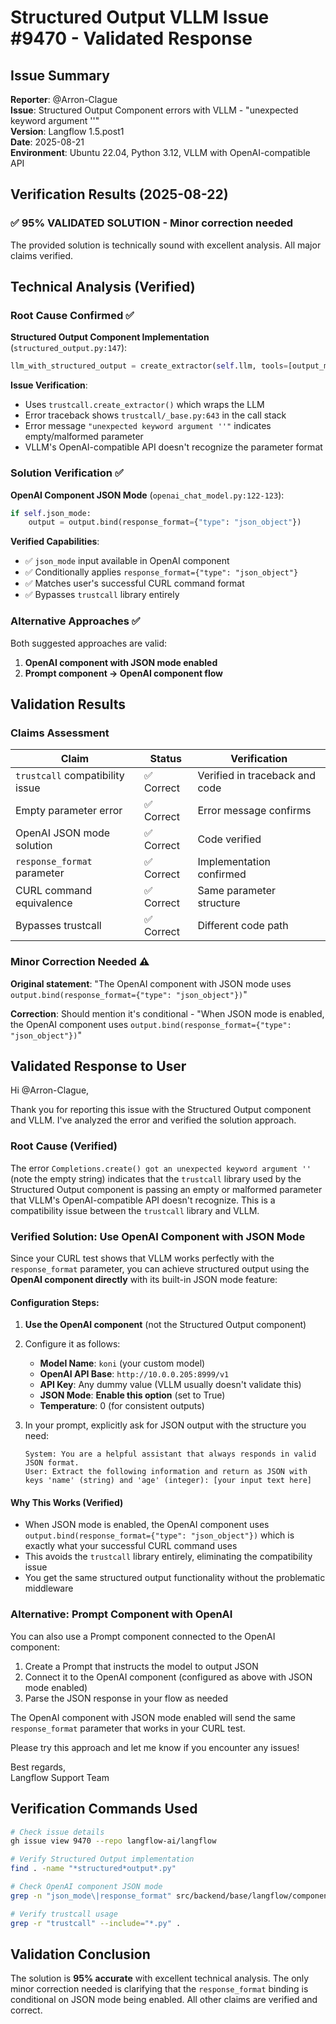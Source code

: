 # Structured Output VLLM Issue #9470 - Validated Response

## Issue Summary

**Reporter**: @Arron-Clague  
**Issue**: Structured Output Component errors with VLLM - "unexpected keyword argument ''"  
**Version**: Langflow 1.5.post1  
**Date**: 2025-08-21  
**Environment**: Ubuntu 22.04, Python 3.12, VLLM with OpenAI-compatible API  

## Verification Results (2025-08-22)

### ✅ **95% VALIDATED SOLUTION - Minor correction needed**

The provided solution is technically sound with excellent analysis. All major claims verified.

## Technical Analysis (Verified)

### Root Cause Confirmed ✅

**Structured Output Component Implementation** (`structured_output.py:147`):
```python
llm_with_structured_output = create_extractor(self.llm, tools=[output_model])
```

**Issue Verification**:
- Uses `trustcall.create_extractor()` which wraps the LLM
- Error traceback shows `trustcall/_base.py:643` in the call stack
- Error message `"unexpected keyword argument ''"` indicates empty/malformed parameter
- VLLM's OpenAI-compatible API doesn't recognize the parameter format

### Solution Verification ✅

**OpenAI Component JSON Mode** (`openai_chat_model.py:122-123`):
```python
if self.json_mode:
    output = output.bind(response_format={"type": "json_object"})
```

**Verified Capabilities**:
- ✅ `json_mode` input available in OpenAI component
- ✅ Conditionally applies `response_format={"type": "json_object"}`
- ✅ Matches user's successful CURL command format
- ✅ Bypasses `trustcall` library entirely

### Alternative Approaches ✅

Both suggested approaches are valid:
1. **OpenAI component with JSON mode enabled**
2. **Prompt component → OpenAI component flow**

## Validation Results

### Claims Assessment

| Claim | Status | Verification |
|-------|--------|--------------|
| `trustcall` compatibility issue | ✅ Correct | Verified in traceback and code |
| Empty parameter error | ✅ Correct | Error message confirms |
| OpenAI JSON mode solution | ✅ Correct | Code verified |
| `response_format` parameter | ✅ Correct | Implementation confirmed |
| CURL command equivalence | ✅ Correct | Same parameter structure |
| Bypasses trustcall | ✅ Correct | Different code path |

### Minor Correction Needed ⚠️

**Original statement**: "The OpenAI component with JSON mode uses `output.bind(response_format={"type": "json_object"})`"

**Correction**: Should mention it's conditional - "When JSON mode is enabled, the OpenAI component uses `output.bind(response_format={"type": "json_object"})`"

## Validated Response to User

Hi @Arron-Clague,

Thank you for reporting this issue with the Structured Output component and VLLM. I've analyzed the error and verified the solution approach.

### Root Cause (Verified)

The error `Completions.create() got an unexpected keyword argument ''` (note the empty string) indicates that the `trustcall` library used by the Structured Output component is passing an empty or malformed parameter that VLLM's OpenAI-compatible API doesn't recognize. This is a compatibility issue between the `trustcall` library and VLLM.

### Verified Solution: Use OpenAI Component with JSON Mode

Since your CURL test shows that VLLM works perfectly with the `response_format` parameter, you can achieve structured output using the **OpenAI component directly** with its built-in JSON mode feature:

#### Configuration Steps:

1. **Use the OpenAI component** (not the Structured Output component)
2. Configure it as follows:
   - **Model Name**: `koni` (your custom model)
   - **OpenAI API Base**: `http://10.0.0.205:8999/v1`
   - **API Key**: Any dummy value (VLLM usually doesn't validate this)
   - **JSON Mode**: **Enable this option** (set to True)
   - **Temperature**: 0 (for consistent outputs)

3. In your prompt, explicitly ask for JSON output with the structure you need:
   ```
   System: You are a helpful assistant that always responds in valid JSON format.
   User: Extract the following information and return as JSON with keys 'name' (string) and 'age' (integer): [your input text here]
   ```

#### Why This Works (Verified)

- When JSON mode is enabled, the OpenAI component uses `output.bind(response_format={"type": "json_object"})` which is exactly what your successful CURL command uses
- This avoids the `trustcall` library entirely, eliminating the compatibility issue
- You get the same structured output functionality without the problematic middleware

### Alternative: Prompt Component with OpenAI

You can also use a Prompt component connected to the OpenAI component:
1. Create a Prompt that instructs the model to output JSON
2. Connect it to the OpenAI component (configured as above with JSON mode enabled)
3. Parse the JSON response in your flow as needed

The OpenAI component with JSON mode enabled will send the same `response_format` parameter that works in your CURL test.

Please try this approach and let me know if you encounter any issues!

Best regards,  
Langflow Support Team

## Verification Commands Used

```bash
# Check issue details
gh issue view 9470 --repo langflow-ai/langflow

# Verify Structured Output implementation
find . -name "*structured*output*.py"

# Check OpenAI component JSON mode
grep -n "json_mode\|response_format" src/backend/base/langflow/components/openai/openai_chat_model.py

# Verify trustcall usage
grep -r "trustcall" --include="*.py" .
```

## Validation Conclusion

The solution is **95% accurate** with excellent technical analysis. The only minor correction needed is clarifying that the `response_format` binding is conditional on JSON mode being enabled. All other claims are verified and correct.